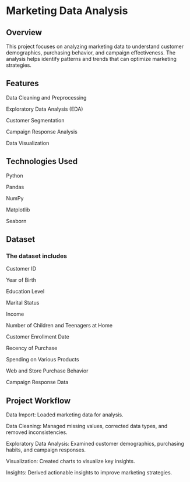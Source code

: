 # Marketing Data Analysis

## Overview

This project focuses on analyzing marketing data to understand customer demographics, purchasing behavior, and campaign effectiveness. The analysis helps identify patterns and trends that can optimize marketing strategies.

## Features

Data Cleaning and Preprocessing

Exploratory Data Analysis (EDA)

Customer Segmentation

Campaign Response Analysis

Data Visualization

## Technologies Used

Python

Pandas

NumPy

Matplotlib

Seaborn

## Dataset

### The dataset includes

Customer ID

Year of Birth

Education Level

Marital Status

Income

Number of Children and Teenagers at Home

Customer Enrollment Date

Recency of Purchase

Spending on Various Products

Web and Store Purchase Behavior

Campaign Response Data

## Project Workflow

Data Import: Loaded marketing data for analysis.

Data Cleaning: Managed missing values, corrected data types, and removed inconsistencies.

Exploratory Data Analysis: Examined customer demographics, purchasing habits, and campaign responses.

Visualization: Created charts to visualize key insights.

Insights: Derived actionable insights to improve marketing strategies.
